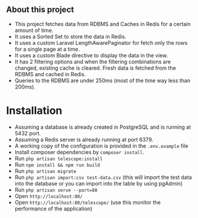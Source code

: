 ## About this project

- This project fetches data from RDBMS and Caches in Redis for a certain amount of time.
- It uses a Sorted Set to store the data in Redis.
- It uses a custom Laravel LengthAwarePaginator for fetch only the rows for a single page at a time.
- It uses a custom Blade directive to display the data in the view.
- It has 2 filtering options and when the filtering combinations are changed, existing cache is cleared. Fresh data is fetched from the RDBMS and cached in Redis.
- Queries to the RDBMS are under 250ms (most of the time way less than 200ms).
 
# Installation
- Assuming a database is already created in PostgreSQL and is running at 5432 port.
- Assuming a Redis server is already running at port 6379.
- A working copy of the configuration is provided in the `.env.example` file
- Install composer dependencies by `composer install`.
- Run `php artisan telescope:install`
- Run `npm install && npm run build`
- Run `php artisan migrate`
- Run `php artisan import:csv test-data.csv` (this will import the test data into the database or you can import into the table by using pgAdmin)
- Run `php artisan serve --port=80`
- Open `http://localhost:80/`
- Open `http://localhost:80/telescope/` (use this monitor the performance of the application)
